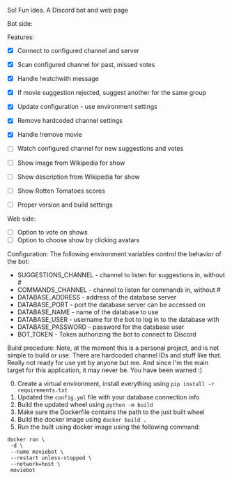 So! Fun idea. A Discord bot and web page 

Bot side:

Features:
- [X] Connect to configured channel and server
- [X] Scan configured channel for past, missed votes
- [X] Handle !watchwith message
- [X] If movie suggestion rejected, suggest another for the same group
- [X] Update configuration - use environment settings
- [X] Remove hardcoded channel settings
- [X] Handle !remove movie
- [ ] Watch configured channel for new suggestions and votes
- [ ] Show image from Wikipedia for show
- [ ] Show description from Wikipedia for show
- [ ] Show Rotten Tomatoes scores
- [ ] Proper version and build settings


Web side:
- [ ] Option to vote on shows
- [ ] Option to choose show by clicking avatars

Configuration:
The following environment variables control the behavior of the bot:
- SUGGESTIONS_CHANNEL - channel to listen for suggestions in, without #
- COMMANDS_CHANNEL - channel to listen for commands in, without #
- DATABASE_ADDRESS - address of the database server
- DATABASE_PORT - port the database server can be accessed on
- DATABASE_NAME - name of the database to use
- DATABASE_USER - username for the bot to log in to the database with
- DATABASE_PASSWORD - password for the database user
- BOT_TOKEN - Token authorizing the bot to connect to Discord

Build procedure:
Note, at the moment this is a personal project, and is not simple to build or use. There are hardcoded channel IDs and stuff like that. Really not ready for use yet by anyone but me. And since I'm the main target for this application, it may never be. You have been warned :)

0. Create a virtual environment, install everything using `pip install -r requirements.txt`
1. Updated the `config.yml` file with your database connection info
2. Build the updated wheel using `python -m build`
3. Make sure the Dockerfile contains the path to the just built wheel
4. Build the docker image using `docker build .`
5. Run the built using docker image using the following command:
```
docker run \
 -d \
 --name moviebot \
 --restart unless-stopped \
 --network=host \
 moviebot
```